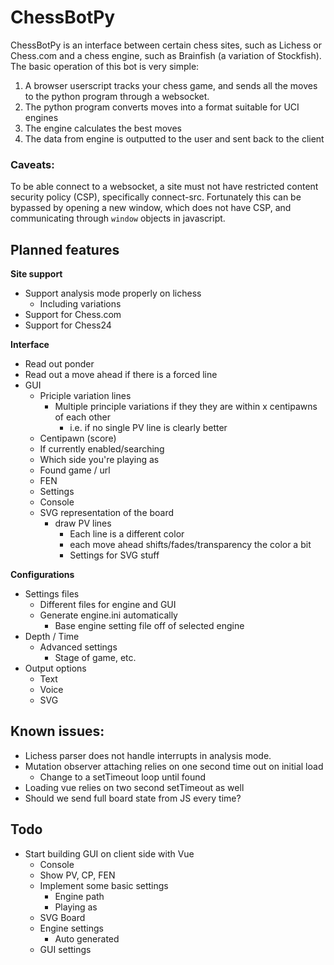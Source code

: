 # ChessBotPy

ChessBotPy is an interface between certain chess sites, such as Lichess or Chess.com and a chess engine, such as Brainfish (a variation of Stockfish).
The basic operation of this bot is very simple:

1. A browser userscript tracks your chess game, and sends all the moves to the python program through a websocket.
2. The python program converts moves into a format suitable for UCI engines
3. The engine calculates the best moves
4. The data from engine is outputted to the user and sent back to the client

### Caveats:

To be able connect to a websocket, a site must not have restricted content security policy (CSP), specifically connect-src. Fortunately this can be bypassed by opening a new window, which does not have CSP, and communicating through `window` objects in javascript.

## Planned features

**Site support**

-   Support analysis mode properly on lichess
    -   Including variations
-   Support for Chess.com
-   Support for Chess24

**Interface**

-   Read out ponder
-   Read out a move ahead if there is a forced line
-   GUI
    -   Priciple variation lines
        -   Multiple principle variations if they they are within x centipawns of each other
            -   i.e. if no single PV line is clearly better
    -   Centipawn (score)
    -   If currently enabled/searching
    -   Which side you're playing as
    -   Found game / url
    -   FEN
    -   Settings
    -   Console
    -   SVG representation of the board
        -   draw PV lines
            -   Each line is a different color
            -   each move ahead shifts/fades/transparency the color a bit
            -   Settings for SVG stuff

**Configurations**

-   Settings files
    -   Different files for engine and GUI
    -   Generate engine.ini automatically
        -   Base engine setting file off of selected engine
-   Depth / Time
    -   Advanced settings
        -   Stage of game, etc.
-   Output options
    -   Text
    -   Voice
    -   SVG

## Known issues:

-   Lichess parser does not handle interrupts in analysis mode.
-   Mutation observer attaching relies on one second time out on initial load
    -   Change to a setTimeout loop until found
-   Loading vue relies on two second setTimeout as well
-   Should we send full board state from JS every time?

## Todo

-   Start building GUI on client side with Vue
    -   Console
    -   Show PV, CP, FEN
    -   Implement some basic settings
        -   Engine path
        -   Playing as
    -   SVG Board
    -   Engine settings
        -   Auto generated
    -   GUI settings
